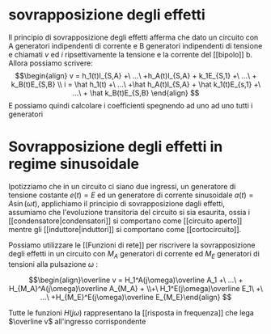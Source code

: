 # sovrapposizione degli effetti
Il principio di sovrapposizione degli effetti afferma che dato un circuito con A generatori indipendenti di corrente e B generatori indipendenti di tensione e chiamati $v$ ed $i$ ripsettivamente la tensione e la corrente del [[bipolo]] b.
Allora possiamo scrivere:
$$\begin{align}
v = h_1(t)I_{S,A} +\ ...\ +h_A(t)I_{S,A} + k_1E_{S,1} +\ ...\ + k_B(t)E_{S,B} \\
i = \hat h_1(t) +\ ...\ +\hat h_A(t)I_{S,A} + \hat k_1(t)E_{s,1} +\ ...\ + \hat k_B(t)E_{S,B}
\end{align}
$$
E possiamo quindi calcolare i coefficienti spegnendo ad uno ad uno tutti i generatori

# Sovrapposizione degli effetti in regime sinusoidale

Ipotizziamo che in un circuito ci siano due ingressi, un generatore di tensione costante $e(t) = E$ ed un generatore di corrente sinusoidale $a(t) = A\sin(\omega t)$, applichiamo il principio di sovrapposizione dagli effetti, assumiamo che l'evoluzione transitoria del circuito si sia esaurita, ossia i [[condensatore|condensatori]] si comportano come [[circuito aperto]] mentre gli [[induttore|induttori]] si comportano come [[cortocircuito]].

Possiamo utilizzare le [[Funzioni di rete]] per riscrivere la sovrapposizione degli effetti in un circuito con $M_A$ generatori di corrente ed $M_E$ generatori di tensioni alla pulsazione $\omega$ :

$$\begin{align}\overline v = H_1^A(j\omega)\overline A_1 +\ ...\ + H_{M_A}^A(j\omega)\overline A_{M_A} + \\+\ H_1^E(j\omega)\overline E_1\ +\ ...\ +H_{M_E}^E(j\omega)\overline E_{M_E}\end{align} $$

Tutte le funzioni $H(j\omega)$ rappresentano la [[risposta in frequenza]] che lega $\overline v$ all'ingresso corrispondente
